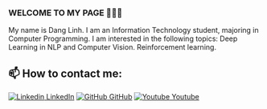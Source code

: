 ### WELCOME TO MY PAGE 👋👋👋
My name is Dang Linh. I am an Information Technology student, majoring in Computer Programming. I am interested in the following topics: Deep Learning in NLP and Computer Vision. Reinforcement learning.<br>
## 📫 How to contact me:

[![Linkedin](https://i.stack.imgur.com/gVE0j.png) LinkedIn](https://www.linkedin.com/in/dang-ling-537647286/) [![GitHub](https://i.stack.imgur.com/tskMh.png) GitHub](https://github.com/LingisHUSTER) [![Youtube](https://github.com/uvipen/introduction/blob/main/Youtube.png) Youtube](https://www.youtube.com/channel/UCpFwlpeyhz3ZKFs2sNeU20g)
